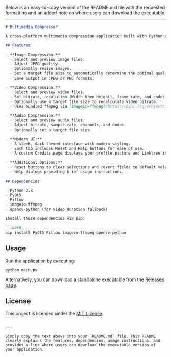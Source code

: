 Below is an easy-to-copy version of the README.md file with the requested formatting and an added note on where users can download the executable.

---

```markdown
# Multimedia Compressor

A cross-platform multimedia compression application built with Python and PyQt5. This tool provides a modern, user-friendly interface to compress images, videos, and audio files. With a variety of adjustable settings and helpful features like preview, reset, and built-in help, it makes multimedia compression both accessible and customizable.

## Features

- **Image Compression:**
  - Select and preview image files.
  - Adjust JPEG quality.
  - Optionally resize images.
  - Set a target file size to automatically determine the optimal quality.
  - Save output in JPEG or PNG formats.

- **Video Compression:**
  - Select and preview video files.
  - Set bitrate, resolution (Width then Height), frame rate, and codec.
  - Optionally use a target file size to recalculate video bitrate.
  - Uses bundled ffmpeg via [imageio-ffmpeg](https://pypi.org/project/imageio-ffmpeg/) so no extra PATH configuration is needed.

- **Audio Compression:**
  - Select and preview audio files.
  - Adjust bitrate, sample rate, channels, and codec.
  - Optionally set a target file size.

- **Modern UI:**
  - A sleek, dark-themed interface with modern styling.
  - Each tab includes Reset and Help buttons for ease of use.
  - A custom Credits page displays your profile picture and Linktree information.

- **Additional Options:**
  - Reset buttons to clear selections and revert fields to default values.
  - Help dialogs providing brief usage instructions.

## Dependencies

- Python 3.x
- PyQt5
- Pillow
- imageio‑ffmpeg
- opencv‑python (for video duration fallback)

Install these dependencies via pip:

```bash
pip install PyQt5 Pillow imageio-ffmpeg opencv-python
```

## Usage

Run the application by executing:

```bash
python main.py
```

Alternatively, you can download a standalone executable from the [Releases page](https://github.com/jemmonsss/MultimediaCompressor/releases/download/Compresor/Compressor.exe).

## License

This project is licensed under the [MIT License](LICENSE).
```

---

Simply copy the text above into your `README.md` file. This README clearly explains the features, dependencies, usage instructions, and provides a link where users can download the executable version of your application.
